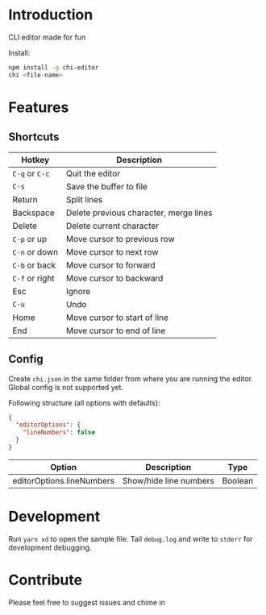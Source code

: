 # Introduction

CLI editor made for fun

Install:

```sh
npm install -g chi-editor
chi <file-name>
```

# Features

## Shortcuts

| Hotkey         | Description                            |
| -------------- | -------------------------------------- |
| `C-q` or `C-c` | Quit the editor                        |
| `C-s`          | Save the buffer to file                |
| Return         | Split lines                            |
| Backspace      | Delete previous character, merge lines |
| Delete         | Delete current character               |
| `C-p` or up    | Move cursor to previous row            |
| `C-n` or down  | Move cursor to next row                |
| `C-b` or back  | Move cursor to forward                 |
| `C-f` or right | Move cursor to backward                |
| Esc            | Ignore                                 |
| `C-u`          | Undo                                   |
| Home           | Move cursor to start of line           |
| End            | Move cursor to end of line             |

## Config

Create `chi.json` in the same folder from where you are running the editor. Global config is not supported yet.

Following structure (all options with defaults):

```json
{
  "editorOptions": {
    "lineNumbers": false
  }
}
```

| Option                    | Description            | Type    |
| ------------------------- | ---------------------- | ------- |
| editorOptions.lineNumbers | Show/hide line numbers | Boolean |

# Development

Run `yarn xd` to open the sample file. Tail `debug.log` and write to `stderr` for development debugging.

# Contribute

Please feel free to suggest issues and chime in
